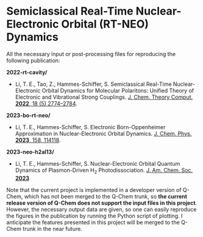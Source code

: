 # Semiclassical Real-Time Nuclear-Electronic Orbital (RT-NEO) Dynamics

All the necessary input or post-processing files for reproducing the following publication:

**2022-rt-cavity/**

- Li, T. E., Tao, Z., Hammes-Schiffer, S. Semiclassical Real-Time Nuclear-Electronic Orbital Dynamics for Molecular Polaritons: Unified Theory of Electronic and Vibrational Strong Couplings. [J. Chem. Theory Comput. **2022**, 18 (5) 2774–2784](https://doi.org/10.1021/acs.jctc.2c00096).

**2023-bo-rt-neo/**

- Li, T. E., Hammes-Schiffer, S. Electronic Born-Oppenheimer Approximation in Nuclear-Electronic Orbital Dynamics. [J. Chem. Phys. **2023**, 158, 114118](https://doi.org/10.1063/5.0142007).

**2023-neo-h2al13/**

- Li, T. E., Hammes-Schiffer, S. Nuclear-Electronic Orbital Quantum Dynamics of Plasmon-Driven H<sub>2</sub> Photodissociation. [J. Am. Chem. Soc. **2023**](https://doi.org/10.1021/jacs.3c04927)

Note that the current project is implemented in a developer version of Q-Chem, which has not been merged to the Q-Chem trunk, so **the current release version of Q-Chem does not support the input files in this project**. However, the necessary output data are given, so one can easily reproduce the figures in the publication by running the Python script of plotting. I anticipate the features presented in this project will be merged to the Q-Chem trunk in the near future.
